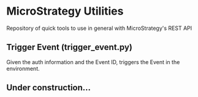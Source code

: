 # MicroStrategy Utilities

Repository of quick tools to use in general with MicroStrategy's REST API

## Trigger Event (trigger_event.py)

Given the auth information and the Event ID, triggers the Event in the environment.

## Under construction...

